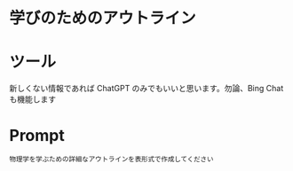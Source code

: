 # 学びのためのアウトライン

# ツール

新しくない情報であれば ChatGPT のみでもいいと思います。勿論、Bing Chat も機能します

# Prompt

```cmd
物理学を学ぶための詳細なアウトラインを表形式で作成してください
```


